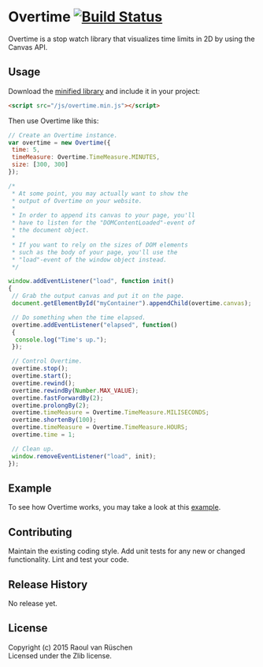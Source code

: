 # Overtime [![Build Status](https://travis-ci.org/vanruesc/overtime.svg?branch=master)](https://travis-ci.org/vanruesc/overtime)

Overtime is a stop watch library that visualizes time limits in 2D by using the Canvas API.

## Usage

Download the [minified library](http://vanruesc.github.io/overtime/build/overtime.min.js) and include it in your project:

```html
<script src="/js/overtime.min.js"></script>
```

Then use Overtime like this:

```javascript
// Create an Overtime instance.
var overtime = new Overtime({
 time: 5,
 timeMeasure: Overtime.TimeMeasure.MINUTES,
 size: [300, 300]
});

/*
 * At some point, you may actually want to show the 
 * output of Overtime on your website.
 *
 * In order to append its canvas to your page, you'll 
 * have to listen for the "DOMContentLoaded"-event of
 * the document object.
 *
 * If you want to rely on the sizes of DOM elements 
 * such as the body of your page, you'll use the
 * "load"-event of the window object instead.
 */

window.addEventListener("load", function init()
{
 // Grab the output canvas and put it on the page.
 document.getElementById("myContainer").appendChild(overtime.canvas);

 // Do something when the time elapsed.
 overtime.addEventListener("elapsed", function()
 {
  console.log("Time's up.");
 });

 // Control Overtime.
 overtime.stop();
 overtime.start();
 overtime.rewind();
 overtime.rewindBy(Number.MAX_VALUE);
 overtime.fastForwardBy(2);
 overtime.prolongBy(2);
 overtime.timeMeasure = Overtime.TimeMeasure.MILISECONDS;
 overtime.shortenBy(100);
 overtime.timeMeasure = Overtime.TimeMeasure.HOURS;
 overtime.time = 1;

 // Clean up.
 window.removeEventListener("load", init);
});
```

## Example

To see how Overtime works, you may take a look at this [example](https://bla).

## Contributing
Maintain the existing coding style. Add unit tests for any new or changed functionality. Lint and test your code.

## Release History
No release yet.

## License
Copyright (c) 2015 Raoul van Rüschen  
Licensed under the Zlib license.
